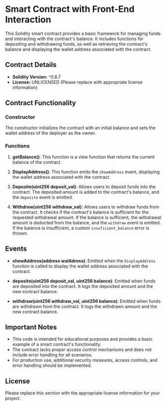 # Smart Contract with Front-End Interaction

This Solidity smart contract provides a basic framework for managing funds and interacting with the contract's balance. It includes functions for depositing and withdrawing funds, as well as retrieving the contract's balance and displaying the wallet address associated with the contract.

## Contract Details

- **Solidity Version:** ^0.8.7
- **License:** UNLICENSED (Please replace with appropriate license information)

## Contract Functionality

### Constructor

The constructor initializes the contract with an initial balance and sets the wallet address of the deployer as the owner.

### Functions

1. **getBalance()**: This function is a view function that returns the current balance of the contract.

2. **DisplayAddress()**: This function emits the `showAddress` event, displaying the wallet address associated with the contract.

3. **Deposite(uint256 deposit_val)**: Allows users to deposit funds into the contract. The deposited amount is added to the contract's balance, and the `deposite` event is emitted.

4. **Withdraw(uint256 withdraw_val)**: Allows users to withdraw funds from the contract. It checks if the contract's balance is sufficient for the requested withdrawal amount. If the balance is sufficient, the withdrawal amount is deducted from the balance, and the `withdraw` event is emitted. If the balance is insufficient, a custom `insuficient_balance` error is thrown.

## Events

- **showAddress(address walAdress)**: Emitted when the `DisplayAddress` function is called to display the wallet address associated with the contract.

- **deposite(uint256 deposit_val, uint256 balance)**: Emitted when funds are deposited into the contract. It logs the deposited amount and the new contract balance.

- **withdraw(uint256 withdraw_val, uint256 balance)**: Emitted when funds are withdrawn from the contract. It logs the withdrawn amount and the new contract balance.

## Important Notes

- This code is intended for educational purposes and provides a basic example of a smart contract's functionality.
- The contract lacks proper access control mechanisms and does not include error handling for all scenarios.
- For production use, additional security measures, access controls, and error handling should be implemented.

## License

Please replace this section with the appropriate license information for your project.
